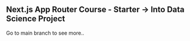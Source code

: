 ## Next.js App Router Course - Starter -> Into Data Science Project

Go to main branch to see more..